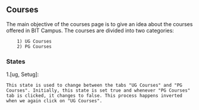 ## Courses

The main objective of the courses page is to give an idea about the courses offered in BIT Campus. The courses are divided into two categories:

        1) UG Courses
        2) PG Courses


### States

1.[ug, Setug]:

    This state is used to change between the tabs "UG Courses" and "PG Courses". Initially, this state is set true and whenever "PG Courses" tab is clicked, it changes to false. This process happens inverted when we again click on "UG Courses".
